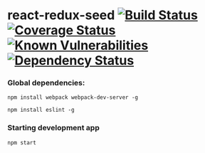 # react-redux-seed [![Build Status](https://travis-ci.org/4alltecnologia/react-redux-seed.svg?branch=master)](https://travis-ci.org/4alltecnologia/react-redux-seed) [![Coverage Status](https://coveralls.io/repos/github/4alltecnologia/react-redux-seed/badge.svg?branch=master)](https://coveralls.io/github/4alltecnologia/react-redux-seed?branch=master) [![Known Vulnerabilities](https://snyk.io/test/github/4alltecnologia/react-redux-seed/badge.svg)](https://snyk.io/test/github/4alltecnologia/react-redux-seed) [![Dependency Status](https://gemnasium.com/badges/github.com/4alltecnologia/react-redux-seed.svg)](https://gemnasium.com/github.com/4alltecnologia/react-redux-seed)

### Global dependencies:
```
npm install webpack webpack-dev-server -g
```
```
npm install eslint -g
```


### Starting development app
```
npm start
```
